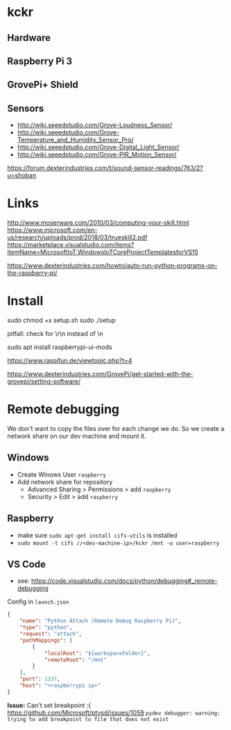 # kckr


## Hardware

## Raspberry Pi 3
## GrovePi+ Shield

## Sensors
- http://wiki.seeedstudio.com/Grove-Loudness_Sensor/
- http://wiki.seeedstudio.com/Grove-Temperature_and_Humidity_Sensor_Pro/
- http://wiki.seeedstudio.com/Grove-Digital_Light_Sensor/
- http://wiki.seeedstudio.com/Grove-PIR_Motion_Sensor/

https://forum.dexterindustries.com/t/sound-sensor-readings/763/2?u=shoban



# Links

http://www.moserware.com/2010/03/computing-your-skill.html
https://www.microsoft.com/en-us/research/uploads/prod/2018/03/trueskill2.pdf
https://marketplace.visualstudio.com/items?itemName=MicrosoftIoT.WindowsIoTCoreProjectTemplatesforVS15

https://www.dexterindustries.com/howto/auto-run-python-programs-on-the-raspberry-pi/

# Install

sudo chmod +x setup.sh
sudo ./setup

pitfall: check for \r\n instead of \n

sudo apt install raspberrypi-ui-mods

https://www.raspifun.de/viewtopic.php?t=4

https://www.dexterindustries.com/GrovePi/get-started-with-the-grovepi/setting-software/

# Remote debugging

We don't want to copy the files over for each change we do. So we create a network share on our dev machine and mount it.
## Windows
- Create Winows User `raspberry`
- Add network share for repository
    - Advanced Sharing > Permissions > add `raspberry`
    - Security > Edit > add `raspberry`

## Raspberry
- make sure `sudo apt-get install cifs-utils` is installed
- `sudo mount -t cifs //<dev-machine-ip>/kckr /mnt -o user=raspberry`

## VS Code
- see: https://code.visualstudio.com/docs/python/debugging#_remote-debugging

Config in `launch.json`
```json
{
    "name": "Python Attach (Remote Debug Raspberry Pi)",
    "type": "python",
    "request": "attach",
    "pathMappings": [
        {
            "localRoot": "${workspaceFolder}",
            "remoteRoot": "/mnt"
        }
    ],
    "port": 1337,
    "host": "<raspberrypi ip>"
}
```

**Issue:** Can't set breakpoint :( https://github.com/Microsoft/ptvsd/issues/1059
`pydev debugger: warning: trying to add breakpoint to file that does not exist`
